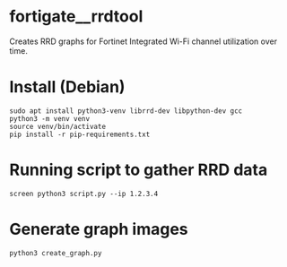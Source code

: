 # fortigate__rrdtool
Creates RRD graphs for Fortinet Integrated Wi-Fi channel utilization over time.

# Install (Debian)
	sudo apt install python3-venv librrd-dev libpython-dev gcc
	python3 -m venv venv
	source venv/bin/activate
	pip install -r pip-requirements.txt

# Running script to gather RRD data
	screen python3 script.py --ip 1.2.3.4

# Generate graph images
	python3 create_graph.py
